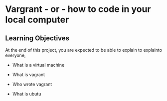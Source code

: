# Vargrant - or - how to code in your local computer

## Learning Objectives

At the end of this project, you are expected to be able to explain to explainto everyone,

 * What is a virtual machine

* What is vagrant

* Who wrote vagrant

* What is ubutu


